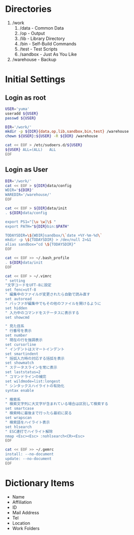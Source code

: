 # Directories

1. /work
    1. /data - Common Data
    1. /op - Output
    1. /lib - Library Directory
    1. /bin - Self-Build Commands
    1. /test - Test Scripts
    1. /sandbox - Just As You Like
1. /warehouse - Backup

# Initial Settings

## Login as root

```sh
USER='yuma'
useradd ${USER}
passwd ${USER}
```

```sh
DIR='/work/'
mkdir -p ${DIR}{data,op,lib,sandbox,bin,test} /warehouse
chown ${USER}:${USER} -R ${DIR} /warehouse

cat << EOF > /etc/sudoers.d/${USER}
${USER} ALL=(ALL)   ALL
EOF
```

## Login as User

```sh
DIR='/work/'
cat << EOF > ${DIR}data/config
WDIR='${DIR}'
WAREDIR='/warehouse/'
EOF

cat << EOF > ${DIR}data/init
. ${DIR}data/config

export PS1="[\u \w]\$ "
export PATH="${DIR}bin:$PATH"

TODAYSDIR=\${WDIR}sandbox/\`date +%Y-%m-%d\`
mkdir -p \${TODAYSDIR} > /dev/null 2>&1
alias sandbox="cd \${TODAYSDIR}"
EOF

cat << EOF >> ~/.bash_profile
. ${DIR}data/init
EOF

cat << EOF > ~/.vimrc
" setting
"文字コードをUFT-8に設定
set fenc=utf-8
" 編集中のファイルが変更されたら自動で読み直す
set autoread
" バッファが編集中でもその他のファイルを開けるように
set hidden
" 入力中のコマンドをステータスに表示する
set showcmd

" 見た目系
" 行番号を表示
set number
" 現在の行を強調表示
set cursorline
" インデントはスマートインデント
set smartindent
" 括弧入力時の対応する括弧を表示
set showmatch
" ステータスラインを常に表示
set laststatus=2
" コマンドラインの補完
set wildmode=list:longest
" シンタックスハイライトの有効化
syntax enable

" 検索系
" 検索文字列に大文字が含まれている場合は区別して検索する
set smartcase
" 検索時に最後まで行ったら最初に戻る
set wrapscan
" 検索語をハイライト表示
set hlsearch
" ESC連打でハイライト解除
nmap <Esc><Esc> :nohlsearch<CR><Esc>
EOF

cat << EOF >> ~/.gemrc 
install: --no-document
update: --no-document
EOF

```

# Dictionary Items

- Name
- Affiliation
- ID
- Mail Address
- Tel
- Location
- Work Folders

